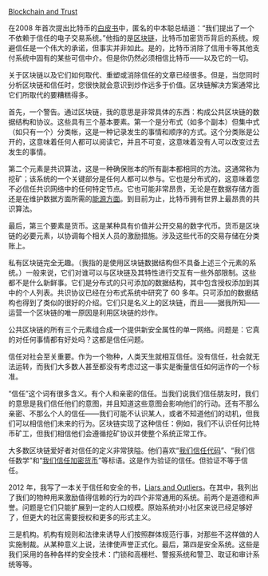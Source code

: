 [Blockchain and Trust](https://www.schneier.com/blog/archives/2019/02/blockchain_and_.html)

在2008 年首次提出比特币的[白皮书](https://bitcoin.org/bitcoin.pdf)中，匿名的中本聪总结道：“我们提出了一个不依赖于信任的电子交易系统。”他指的是[区块链](https://www.wired.com/story/guide-blockchain/)，比特币加密货币背后的系统。规避信任是一个伟大的承诺，但事实并非如此。是的，比特币消除了信用卡等其他支付系统中固有的某些可信中介。但是你仍然必须相信比特币——以及它的一切。

关于区块链以及它们如何取代、重塑或消除信任的文章已经很多。但是，当您同时分析区块链和信任时，您很快就会意识到炒作远多于价值。区块链解决方案通常比它们所取代的要糟糕得多。

首先，一个警告。通过区块链，我的意思是非常具体的东西：构成公共区块链的数据结构和协议。这些具有三个基本要素。第一个是分布式（如多个副本）但集中式（如只有一个）分类帐，这是一种记录发生的事情和顺序的方式。这个分类账是公开的，这意味着任何人都可以阅读它，并且不可变，这意味着没有人可以改变过去发生的事情。

第二个元素是共识算法，这是一种确保账本的所有副本都相同的方法。这通常称为挖矿；该系统的一个关键部分是任何人都可以参与。它也是分布式的，这意味着您不必信任共识网络中的任何特定节点。它也可能非常昂贵，无论是在数据存储方面还是在维护数据方面所需的[能源方面](https://www.wired.com/story/bitcoin-mining-guzzles-energyand-its-carbon-footprint-just-keeps-growing/)。到目前为止，比特币拥有世界上最昂贵的共识算法。

最后，第三个要素是货币。这是某种具有价值并公开交易的数字代币。货币是区块链的必要元素，以协调每个相关人员的激励措施。涉及这些代币的交易存储在分类账上。

私有区块链完全无趣。（我指的是使用区块链数据结构但不具备上述三个元素的系统。）一般来说，它们对谁可以与区块链及其特性进行交互有一些外部限制。这些都不是什么新鲜事。它们是分布式的只可添加的数据结构，其中包含授权添加到其中的个人列表。共识协议已经在分布式系统中研究了 60 多年。只可添加的数据结构也得到了类似的很好的介绍。它们只是名义上的区块链，而且——据我所知——运营一个区块链的唯一原因是利用区块链的炒作。

公共区块链的所有三个元素组合成一个提供新安全属性的单一网络。问题是：它真的对任何事情都有好处吗？这都是信任问题。

信任对社会至关重要。作为一个物种，人类天生就相互信任。没有信任，社会就无法运转，而我们大多数人甚至都没有考虑过这一事实是衡量信任如何运作的一个标准。

“信任”这个词有很多含义。有个人和亲密的信任。当我们说我们信任朋友时，我们的意思是我们信任他们的意图，并且知道这些意图会影响他们的行动。还有不那么亲密、不那么个人的信任——我们可能不认识某人，或者不知道他们的动机，但我们可以相信他们未来的行为。区块链实现了这种信任：例如，我们不认识任何比特币矿工，但我们相信他们会遵循挖矿协议并使整个系统正常工作。

大多数区块链爱好者对信任的定义非常狭隘。他们喜欢“[我们信任代码](https://www.nytimes.com/2017/12/18/opinion/bitcoin-boom-technology-trust.html)”、“我们信任数学”和“[我们信任加密货币](https://cryptoclothing.org/product/crypto-shirt/)”等标语。这是作为验证的信任。但验证不等于信任。

2012 年，我写了一本关于信任和安全的书，[Liars and Outliers](https://www.schneier.com/books/liars-and-outliers/)。在其中，我列出了我们的物种用来激励值得信赖的行为的四个非常通用的系统。前两个是道德和声誉。问题是它们只能扩展到一定的人口规模。原始系统对小社区来说已经足够好了，但更大的社区需要授权和更多的形式主义。

三是机构。机构有规则和法律来诱导人们按照群体规范行事，对那些不这样做的人实施制裁。从某种意义上说，法律使声誉正式化。最后，第四是安全系统。这些是我们采用的各种各样的安全技术：门锁和高栅栏、警报系统和警卫、取证和审计系统等等。

